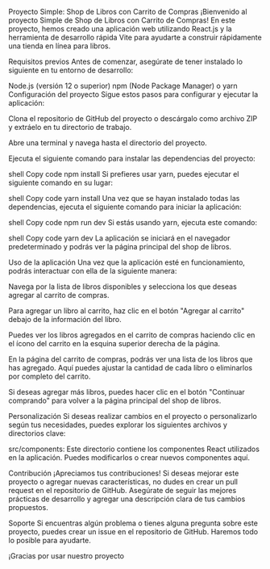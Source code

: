 Proyecto Simple: Shop de Libros con Carrito de Compras
¡Bienvenido al proyecto Simple de Shop de Libros con Carrito de Compras! En este proyecto, hemos creado una aplicación web utilizando React.js y la herramienta de desarrollo rápida Vite para ayudarte a construir rápidamente una tienda en línea para libros.

Requisitos previos
Antes de comenzar, asegúrate de tener instalado lo siguiente en tu entorno de desarrollo:

Node.js (versión 12 o superior)
npm (Node Package Manager) o yarn
Configuración del proyecto
Sigue estos pasos para configurar y ejecutar la aplicación:

Clona el repositorio de GitHub del proyecto o descárgalo como archivo ZIP y extráelo en tu directorio de trabajo.

Abre una terminal y navega hasta el directorio del proyecto.

Ejecuta el siguiente comando para instalar las dependencias del proyecto:

shell
Copy code
npm install
Si prefieres usar yarn, puedes ejecutar el siguiente comando en su lugar:

shell
Copy code
yarn install
Una vez que se hayan instalado todas las dependencias, ejecuta el siguiente comando para iniciar la aplicación:

shell
Copy code
npm run dev
Si estás usando yarn, ejecuta este comando:

shell
Copy code
yarn dev
La aplicación se iniciará en el navegador predeterminado y podrás ver la página principal del shop de libros.

Uso de la aplicación
Una vez que la aplicación esté en funcionamiento, podrás interactuar con ella de la siguiente manera:

Navega por la lista de libros disponibles y selecciona los que deseas agregar al carrito de compras.

Para agregar un libro al carrito, haz clic en el botón "Agregar al carrito" debajo de la información del libro.

Puedes ver los libros agregados en el carrito de compras haciendo clic en el ícono del carrito en la esquina superior derecha de la página.

En la página del carrito de compras, podrás ver una lista de los libros que has agregado. Aquí puedes ajustar la cantidad de cada libro o eliminarlos por completo del carrito.

Si deseas agregar más libros, puedes hacer clic en el botón "Continuar comprando" para volver a la página principal del shop de libros.

Personalización
Si deseas realizar cambios en el proyecto o personalizarlo según tus necesidades, puedes explorar los siguientes archivos y directorios clave:

src/components: Este directorio contiene los componentes React utilizados en la aplicación. Puedes modificarlos o crear nuevos componentes aquí.

Contribución
¡Apreciamos tus contribuciones! Si deseas mejorar este proyecto o agregar nuevas características, no dudes en crear un pull request en el repositorio de GitHub. Asegúrate de seguir las mejores prácticas de desarrollo y agregar una descripción clara de tus cambios propuestos.

Soporte
Si encuentras algún problema o tienes alguna pregunta sobre este proyecto, puedes crear un issue en el repositorio de GitHub. Haremos todo lo posible para ayudarte.

¡Gracias por usar nuestro proyecto
